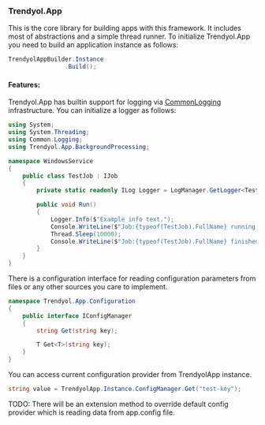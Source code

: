 ### Trendyol.App
This is the core library for building apps with this framework.
It includes most of abstractions and a simple thread runner.
To initialize Trendyol.App you need to build an application instance as follows:
```csharp
TrendyolAppBuilder.Instance
                .Build();
```
#### Features:
Trendyol.App has builtin support for logging via [CommonLogging](https://github.com/net-commons/common-logging) infrastructure.
You can initialize a logger as follows:
```csharp
using System;
using System.Threading;
using Common.Logging;
using Trendyol.App.BackgroundProcessing;

namespace WindowsService
{
    public class TestJob : IJob
    {
        private static readonly ILog Logger = LogManager.GetLogger<TestJob>();

        public void Run()
        {
            Logger.Info($"Example info text.");
            Console.WriteLine($"Job:{typeof(TestJob).FullName} running.");
            Thread.Sleep(10000);
            Console.WriteLine($"Job:{typeof(TestJob).FullName} finished.");
        }
    }
}
```
There is a configuration interface for reading configuration parameters from files or any other sources you care to implement.
```csharp
namespace Trendyol.App.Configuration
{
    public interface IConfigManager
    {
        string Get(string key);

        T Get<T>(string key);
    }
}
```
You can access current configuration provider from TrendyolApp instance.
```csharp
string value = TrendyolApp.Instance.ConfigManager.Get("test-key");
```
TODO: There will be an extension method to override default config provider which is reading data from app.config file.
